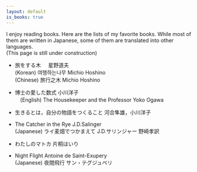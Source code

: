 ```yaml
---
layout: default
is_books: true
---
```


I enjoy reading books. Here are the lists of my favorite books. While most of them are written in Japanese, some of them are translated into other languages.  
(This page is still under construction)


* 旅をする木 &nbsp;&nbsp;&nbsp; 星野道夫  
  (Korean) 여행하는나무   Michio Hoshino  
  (Chinese) 旅行之木    Michio Hoshino

* 博士の愛した数式   小川洋子  
　(English) The Housekeeper and the Professor   Yoko Ogawa

* 生きるとは，自分の物語をつくること   河合隼雄，小川洋子　　

* The Catcher in the Rye   J.D.Salinger  
  (Japanese) ライ麦畑でつかまえて   J.D.サリンジャー   野崎孝訳

* わたしのマトカ   片桐はいり

* Night Flight   Antoine de Saint-Exupery  
  (Japanese) 夜間飛行   サン・テグジュペリ



